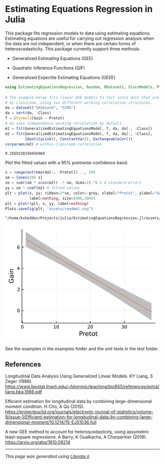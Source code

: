 # Estimating Equations Regression in Julia

This package fits regression models to data using estimating equations.
Estimating equations are useful for carrying out regression analysis
when the data are not independent, or when there are certain forms
of heteroscedasticity.  This package currently support three methods:

* Generalized Estimating Equations (GEE)

* Quadratic Inference Functions (QIF)

* Generalized Expectile Estimating Equations (GEEE)

````julia
using EstimatingEquationsRegression, Random, RDatasets, StatsModels, Plots

# The example below fits linear GEE models to test score data that are clustered
# by classroom, using two different working correlation structures.
da = dataset("SASmixed", "SIMS")
da = sort(da, :Class)
f = @formula(Gain ~ Pretot)
# m1 uses independence working correlation by default.
m1 = fit(GeneralizedEstimatingEquationsModel, f, da, da[:, :Class])
m2 = fit(GeneralizedEstimatingEquationsModel, f, da, da[:, :Class],
         IdentityLink(), ConstantVar(), ExchangeableCor())
corparams(m2) # within-classroom correlation
````

````
0.2569238150456968
````

Plot the fitted values with a 95% pointwise confidence band.

````julia
x = range(extrema(da[:, :Pretot])..., 20)
xm = [ones(20) x]
se = sum((xm * vcov(m2)) .* xm, dims=2).^0.5 # standard errors
yy = xm * coef(m2) # fitted values
plt = plot(x, yy; ribbon=2*se, color=:grey, xlabel="Pretot", ylabel="Gain",
           label=nothing, size=(400,300))
plt = plot!(plt, x, yy, label=nothing)
Plots.savefig(plt, "assets/readme1.svg")
````

````
"/home/kshedden/Projects/julia/EstimatingEquationsRegression.jl/assets/readme1.svg"
````

![Example plot 1](assets/readme1.svg)

See the examples in the examples folder and the unit tests in the test folder.

## References

Longitudinal Data Analysis Using Generalized Linear Models. KY Liang, S Zeger (1986).
https://www.biostat.jhsph.edu/~fdominic/teaching/bio655/references/extra/liang.bka.1986.pdf

Efficient estimation for longitudinal data by combining large-dimensional moment condition.
H Cho, A Qu (2015). https://projecteuclid.org/journals/electronic-journal-of-statistics/volume-9/issue-1/Efficient-estimation-for-longitudinal-data-by-combining-large-dimensional-moment/10.1214/15-EJS1036.full

A new GEE method to account for heteroscedasticity, using assymetric least-square regressions.
A Barry, K Oualkacha, A Charpentier (2018). https://arxiv.org/abs/1810.09214

---

*This page was generated using [Literate.jl](https://github.com/fredrikekre/Literate.jl).*

